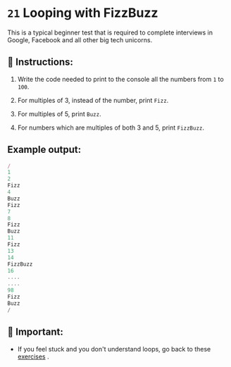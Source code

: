 # `21` Looping with FizzBuzz

This is a typical beginner test that is required to complete interviews in Google, Facebook and all other big tech unicorns.

## 📝 Instructions:

1. Write the code needed to print to the console all the numbers from `1` to `100`. 

2. For multiples of 3, instead of the number, print `Fizz`.

3. For multiples of 5, print `Buzz`. 

4. For numbers which are multiples of both 3 and 5, print `FizzBuzz`.

## Example output:

```js
/
1  
2  
Fizz  
4  
Buzz  
Fizz  
7  
8  
Fizz  
Buzz  
11  
Fizz  
13  
14  
FizzBuzz  
16  
....
....
98  
Fizz  
Buzz  
/
```

## 🔎 Important:

+ If you feel stuck and you don't understand loops, go back to these [exercises](https://gitpod.io/#https://github.com/4GeeksAcademy/javascript-arrays-exercises-tutorial) .